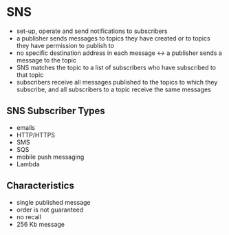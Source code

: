 # SNS #
- set-up, operate and send notifications to subscribers
- a publisher sends messages to topics they have created or to topics they have permission to publish to 
- no specific destination address in each message <-> a publisher sends a message to the topic
- SNS matches the topic to a list of subscribers who have subscribed to that topic
- subscribers receive all messages published to the topics to which they subscribe, and all subscribers to a topic receive the same messages

## SNS Subscriber Types ##
- emails
- HTTP/HTTPS
- SMS
- SQS
- mobile push messaging
- Lambda

## Characteristics ##
- single published message
- order is not guaranteed
- no recall
- 256 Kb message
